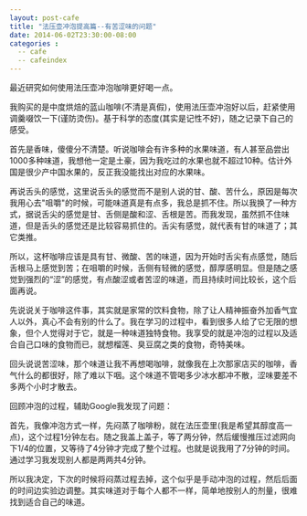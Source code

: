 ```yaml
---
layout: post-cafe
title: "法压壶冲泡提高篇--有苦涩味的问题"
date: 2014-06-02T23:30:00-08:00
categories :
  -- cafe
  -- cafeindex 
---
```

最近研究如何使用法压壶冲泡咖啡更好喝一点。

我购买的是中度烘焙的蓝山咖啡(不清是真假)，使用法压壶冲泡好以后，赶紧使用调羹啜饮一下(谨防烫伤)。基于科学的态度(其实是记性不好)，随之记录下自己的感受。

首先是香味，傻傻分不清楚。听说咖啡会有许多种的水果味道，有人甚至品尝出1000多种味道，我想他一定是土豪，因为我吃过的水果也就不超过10种。估计外国是很少产中国水果的，反正我没能找出对应的水果味。

再说舌头的感觉，这里说舌头的感觉而不是别人说的甘、酸、苦什么，原因是每次我用心去"咀嚼"的时候，可能味道真是有点多，我总是抓不住。所以我换了一种方式，据说舌尖的感觉是甘、舌侧是酸和涩、舌根是苦。而我发现，虽然抓不住味道，但是舌头的感觉还是比较容易抓住的。舌尖有感觉，就代表有甘的味道了；其它类推。

所以，这杯咖啡应该是具有甘、微酸、苦的味道，因为开始时舌尖有点感觉，随后舌根马上感觉到苦；在咀嚼的时候，舌侧有轻微的感觉，醇厚感明显。但是随之感觉到强烈的“涩”的感觉，有点酸涩或者苦涩的味道，而且持续时间比较长，这个后面再说。

先说说关于咖啡这件事，其实就是家常的饮料食物，除了让人精神振奋外加香气宜人以外，真心不会有别的什么了。我在学习的过程中，看到很多人给了它无限的想象，但个人觉得对于它，就是一种味道独特食物。我享受的就是冲泡的过程以及适合自己口味的食物而已，就想榴莲、臭豆腐之类的食物，奇特美味。

回头说说苦涩味，那个味道让我不再想喝咖啡，就像我在上次那家店买的咖啡，香气什么的都很好，除了难以下咽。这个味道不管喝多少冰水都冲不散，涩味要差不多两个小时才散去。

回顾冲泡的过程，辅助Google我发现了问题：

首先，我像冲泡方式一样，先闷蒸了咖啡粉，就在法压壶里(我是希望其醇度高一点)，这个过程1分钟左右。随之我盖上盖子，等了两分钟，然后缓慢推压过滤网向下1/4的位置，又等待了4分钟才完成了整个过程。也就是说我用了7分钟的时间。通过学习我发现别人都是两两共4分钟。

所以我决定，下次的时候将闷蒸过程去掉，这个似乎是手动冲泡的过程，然后后面的时间边实验边调整。其实味道对于每个人都不一样，简单地按别人的剂量，很难找到适合自己的味道。
